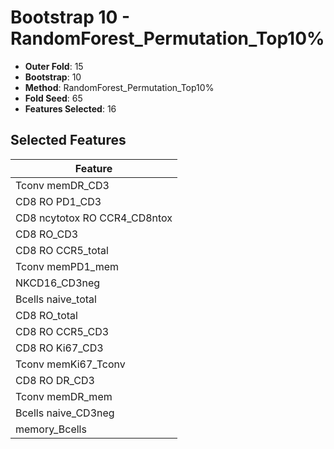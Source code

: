 # Bootstrap 10 - RandomForest_Permutation_Top10%

- **Outer Fold**: 15
- **Bootstrap**: 10
- **Method**: RandomForest_Permutation_Top10%
- **Fold Seed**: 65
- **Features Selected**: 16

## Selected Features

| Feature |
|---------|
| Tconv memDR_CD3 |
| CD8 RO PD1_CD3 |
| CD8 ncytotox RO CCR4_CD8ntox |
| CD8 RO_CD3 |
| CD8 RO CCR5_total |
| Tconv memPD1_mem |
| NKCD16_CD3neg |
| Bcells naive_total |
| CD8 RO_total |
| CD8 RO CCR5_CD3 |
| CD8  RO Ki67_CD3 |
| Tconv memKi67_Tconv |
| CD8 RO DR_CD3 |
| Tconv memDR_mem |
| Bcells naive_CD3neg |
| memory_Bcells |
